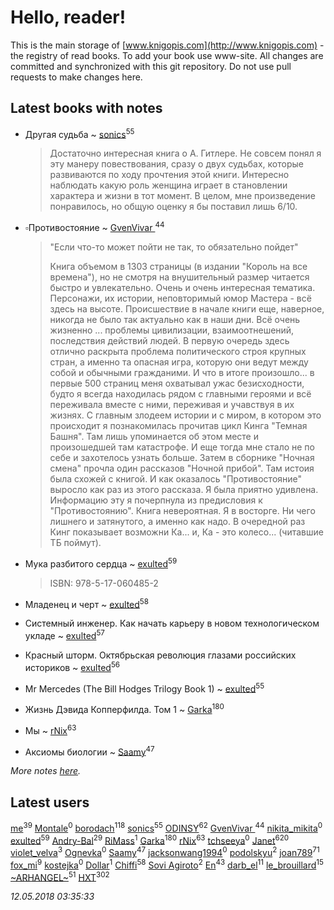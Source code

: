 # Hello, reader!
This is the main storage of [www.knigopis.com](http://www.knigopis.com) - the registry of read books.
To add your book use www-site. All changes are committed and synchronized with this git repository.
Do not use pull requests to make changes here.


## Latest books with notes
* Другая судьба ~ [sonics](users/588/5880221-vkontakte)<sup>55</sup>
    > Достаточно интересная книга о А. Гитлере. Не совсем понял я эту манеру повествования, сразу о двух судьбах, которые развиваются по ходу прочтения этой книги. Интересно наблюдать какую роль женщина играет в становлении характера и жизни в тот момент. В целом, мне произведение понравилось, но общую оценку я бы поставил лишь 6/10.

* ▫Противостояние ~ [GvenVivar ](users/158/158266434925901-facebook)<sup>44</sup>
    > "Если что-то может пойти не так, то обязательно пойдет"
    > 
    > Книга объемом в 1303 страницы (в издании "Король на все времена"), но не смотря на внушительный размер читается быстро и увлекательно. Очень и очень интересная тематика. Персонажи, их истории, неповторимый юмор Мастера - всё здесь на высоте. Происшествие в начале книги еще, наверное, никогда не было так актуально как в наши дни. Всё очень жизненно ... проблемы цивилизации, взаимоотнешений, последствия действий людей. В первую очередь здесь отлично раскрыта проблема политического строя крупных стран, а именно та опасная игра, которую они ведут между собой и обычными гражданими. И что в итоге произошло... в первые 500 страниц меня охватывал ужас безисходности, будто я всегда находилась рядом с главными героями и всё переживала вместе с ними, переживая и учавствуя в их жизнях. С главным злодеем истории и с миром, в котором это происходит я познакомилась прочитав цикл Кинга "Темная Башня". Там лишь упоминается об этом месте и произошедшей там катастрофе. И еще тогда мне стало не по себе и захотелось узнать больше. Затем в сборнике "Ночная смена" прочла один рассказов "Ночной прибой". Там истоия была схожей с книгой. И как оказалось "Противостояние" выросло как раз из этого рассказа. Я была приятно удивлена. Информацию эту я почерпнула из предисловия к "Противостоянию". Книга невероятная. Я в восторге. Ни чего лишнего и затянутого, а именно как надо. В очередной раз Кинг показывает возможни Ка... и, Ка - это колесо... (читавшие ТБ поймут).

* Мука разбитого сердца ~ [exulted](users/100/100599204551896265722-google)<sup>59</sup>
    > ISBN: 978-5-17-060485-2

* Младенец и черт ~ [exulted](users/100/100599204551896265722-google)<sup>58</sup>

* Системный инженер. Как начать карьеру в новом технологическом укладе ~ [exulted](users/100/100599204551896265722-google)<sup>57</sup>

* Красный шторм. Октябрьская революция глазами российских историков ~ [exulted](users/100/100599204551896265722-google)<sup>56</sup>

* Mr Mercedes (The Bill Hodges Trilogy Book 1) ~ [exulted](users/100/100599204551896265722-google)<sup>55</sup>

* Жизнь Дэвида Копперфилда. Том 1 ~ [Garka](users/115/115753719718250012620-google)<sup>180</sup>

* Мы ~ [rNix](users/115/115622071-twitter)<sup>63</sup>

* Аксиомы биологии ~ [Saamy](users/115/115226508-vkontakte)<sup>47</sup>


_More notes [here](latest_books_with_notes.md)._


## Latest users
[me](users/381/381417697-yandex)<sup>39</sup> 
[Montale](users/224/224219704-vkontakte)<sup>0</sup> 
[borodach](users/157/15706320-vkontakte)<sup>118</sup> 
[sonics](users/588/5880221-vkontakte)<sup>55</sup> 
[ODINSY](users/100/100978570902186865324-google)<sup>62</sup> 
[GvenVivar ](users/158/158266434925901-facebook)<sup>44</sup> 
[nikita_mikita](users/198/198265295-vkontakte)<sup>0</sup> 
[exulted](users/100/100599204551896265722-google)<sup>59</sup> 
[Andry-Bal](users/109/109232883876697421544-google)<sup>29</sup> 
[RiMass](users/112/112917914232006857743-google)<sup>1</sup> 
[Garka](users/115/115753719718250012620-google)<sup>180</sup> 
[rNix](users/115/115622071-twitter)<sup>63</sup> 
[tchseeya](users/385/385117355-vkontakte)<sup>0</sup> 
[Janet](users/108/108113656204404967440-google)<sup>620</sup> 
[violet_velva](users/116/116961712580551399099-google)<sup>3</sup> 
[Ognevka](users/171/1712587528828974-facebook)<sup>0</sup> 
[Saamy](users/115/115226508-vkontakte)<sup>47</sup> 
[jacksonwang1994](users/324/324907049-vkontakte)<sup>0</sup> 
[podolskyu](users/879/87930352-vkontakte)<sup>2</sup> 
[joan789](users/240/2401650-vkontakte)<sup>71</sup> 
[fox_mi](users/220/220022778-vkontakte)<sup>9</sup> 
[kostejka](users/100/100657101292352599884-google)<sup>0</sup> 
[Dollar](users/106/106688086955995692323-google)<sup>1</sup> 
[Chiffi](users/105/105831994080785626680-google)<sup>58</sup> 
[Sovi Agiroto](users/954/954468854711765-facebook)<sup>2</sup> 
[En](users/333/333646551-vkontakte)<sup>43</sup> 
[darb_el](users/184/184135339-vkontakte)<sup>11</sup> 
[le_brouillard](users/133/13330781-vkontakte)<sup>15</sup> 
[~ARHANGEL~](users/642/64251996-vkontakte)<sup>51</sup> 
[HXT](users/100/100002563462782-facebook)<sup>302</sup> 


_12.05.2018 03:35:33_
